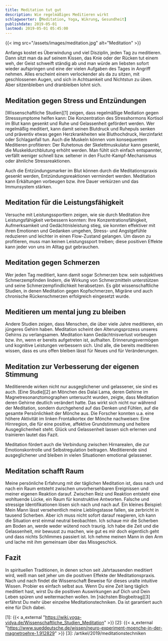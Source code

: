 ```yaml
---
title: Meditation tut gut
description: Wie regelmäßiges Meditieren wirkt
schlagwoerter: [Meditation, Yoga, Wikrung, Gesundheit]
publishdate: 2019-05-01
lastmod: 2019-05-01 05:45:00
---
```


{{< img src="/assets/images/meditation.jpg" alt="Meditation" >}}

Anfangs kostet es Überwindung und viel Disziplin, jeden Tag zu meditieren. Dann sitzt man da auf seinem Kissen, das Knie oder der Rücken tut einem weh, der Geist schweift ständig ab und man würde am liebsten sofort wieder aufspringen und eine der vielen Aufgaben des Tages in Angriff nehmen. Alles erscheint einem verlockender als da zu sitzen, mit geschlossenen Augen, und sich in Achtsamkeit und Nichtstun zu üben. Aber sitzenbleiben und dranbleiben lohnt sich.


## Meditation gegen Stress und Entzündungen

 [Wissenschaftliche Studien][1] zeigen, dass regelmäßige Mediation gegen Stresssymptome helfen kann: Die Konzentration des Stresshormons Kortisol im Blut kann gesenkt und Ruhe und Gelassenheit gefördert werden. Wer regelmäßig meditiert, kann damit seinen Blutdruck und Ruhepuls senken und präventiv etwas gegen Herzkrankheiten wie Bluthochdruck, Herzinfarkt oder Schlaganfall tun. Auch die Muskeln können vom konsequentem Meditieren profitieren: Der Ruhetonus der Skelettmuskulatur kann gesenkt, die Muskeldurchblutung erhöht werden. Man fühlt sich einfach entspannter, verfällt weniger schnell bzw. seltener in den Flucht-Kampf-Mechanismus oder ähnliche Stressreaktionen.  
 
 Auch die Entzündungsmarker im Blut können durch die Meditationspraxis gesenkt werden, Entzündungsreaktionen vermindert werden. Meditation kann Erkältungen vorbeugen bzw. ihre Dauer verkürzen und das Immunsystem stärken.


## Meditation für die Leistungsfähigkeit

Versuche mit Leistungssportlern zeigen, wie sie durch Meditation ihre Leistungsfähigkeit verbessern konnten: Ihre Konzentrationsfähigkeit, Aufmerksamkeit und Gedächtnisleistung stieg, sie konnten effektiver mit ihren Emotionen und Gedanken umgehen, Stress- und Angstgefühle reduzieren und leichter in einen Flow-Zustand gelangen. Um davon zu profitieren, muss man keinen Leistungssport treiben; diese positiven Effekte kann jeder von uns im Alltag gut gebrauchen. 


## Meditation gegen Schmerzen

Wer jeden Tag meditiert, kann damit sogar Schmerzen bzw. sein subjektives Schmerzempfinden lindern, die Wirkung von Schmerzmitteln unterstützen und seine Schmerzempfindlichkeit herabsetzen. Es gibt wissenschaftliche Studien, in denen Meditation gegen Kopfschmerzen, Migräne und auch chronische Rückenschmerzen erfolgreich eingesetzt wurde.


## Meditieren um mental jung zu bleiben

Andere Studien zeigen, dass Menschen, die über viele Jahre meditieren, ein jüngeres Gehirn haben. Meditation scheint den Alterungsprozess unseres Gehirns zu verlangsamen. Meditation kann Gedächtnisverlust vorbeugen bzw. ihn, wenn er bereits aufgetreten ist, aufhalten. Erinnerungsvermögen und kognitive Leistungen verbessern sich. Und alle, die bereits meditieren wissen, dass es uns offen bleiben lässt für Neues und für Veränderungen.


## Meditation zur Verbesserung der eigenen Stimmung

Meditierende wirken nicht nur ausgeglichener und gelassener, sie sind es auch. [Eine Studie][2] an Mönchen des Dalai Lama, deren Gehirne im Magnetresonanztomographen untersucht wurden, zeigte, dass Meditation deren Gehirne deutlich verändert hatte. Das wirkt sich nicht nur während der Meditation, sondern durchgehend auf das Denken und Fühlen, auf die gesamte Persönlichkeit der Mönche aus. Die Forscher konnten u.a. eine höhere Aktivität im linken Frontalkortex der Mönche nachweisen: Eine Hirnregion, die für eine positive, affektive Grundstimmung und heitere Ausgeglichenheit steht. Glück und Gelassenheit lassen sich erlernen und trainieren lautet das Fazit.     

Meditation fördert auch die Verbindung zwischen Hirnarealen, die zur Emotionskontrolle und Selbstregulation beitragen. Meditierende sind ausgeglichener und bleiben in vielen Situationen emotional gelassener.


## Meditation schafft Raum

Meine persönliche Erfahrung mit der täglichen Meditation ist, dass nach und nach ein Raum entsteht zwischen unvorhersehbaren Ereignissen und meiner eigenen Reaktion darauf. Zwischen Reiz und Reaktion entsteht eine wohltuende Lücke, ein Raum für konstruktive Antworten. Falsche und stressige Identifikationen lösen sich nach und nach auf. Ein kleines Beispiel: Mein Mann lässt versehentlich meine Lieblingstasse fallen, sie zerbricht in tausend Scherben. Aber ich muss nicht sofort darauf reagieren, ich kann die Situation erst einmal neutral beobachten. Ich schaue mir die Scherben am Boden an, werde weder wütend noch traurig. Ich habe die Zeit und die Gelassenheit, mir bewusst zu machen, wie gut es mir doch eigentlich geht und dass nichts Schlimmes passiert ist. Ich nehme meinen Mann in den Arm und lache mit ihm gemeinsam über das Missgeschick.


## Fazit

In spirituellen Traditionen, in denen schon seit Jahrtausenden meditiert wird, weiß man seit jeher um die positiven Effekte der Meditationspraxis. Nach und nach findet die Wissenschaft Beweise für dieses uralte intuitive Wissen.  Probier es einfach selbst aus. Wenn Du eine Zeit lang täglich meditiert hast, wirst Du die positiven Auswirkungen auf Dich und Dein Leben spüren und weitermachen wollen. Im [nächsten Blogbeitrag][3] erfährst Du mehr über einzelne Meditationstechniken. Da ist garantiert auch eine für Dich dabei.

[1]: {{< a_external "https://wiki.yoga-vidya.de/Wissenschaftliche_Studien_Meditation" >}}
[2]: {{< a_external "https://www.sueddeutsche.de/wissen/neuro-experiment-moenche-in-der-magnetroehre-1.912829" >}}
[3]: /artikel/2019/meditationstechniken


